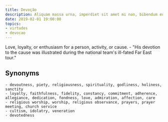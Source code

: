 ```yaml
---
title: Devoção
description: Aliquam massa urna, imperdiet sit amet mi non, bibendum euismod est.
date: 2019-02-01 19:00:00
topics: 
- virtudes
- devocao
---
```


Love, loyalty, or enthusiasm for a person, activity, or cause.
	- "His devotion to the cause was illustrated during the national team's ill-fated Far East tour."

## Synonyms
	- devoutness, piety, religiousness, spirituality, godliness, holiness, sanctity
	- loyalty, faithfulness, fidelity, constancy, commitment, adherence, allegiance, dedication, fondness, love, admiration, affection, care
	- religious worship, worship, religious observance, prayers, prayer meeting, church service
	- cultism, idolatry, veneration
	- devotedness

